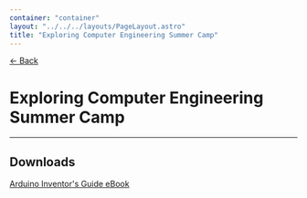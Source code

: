 ```yaml
---
container: "container"
layout: "../../../layouts/PageLayout.astro"
title: "Exploring Computer Engineering Summer Camp"
---
```


[← Back](/)

# Exploring Computer Engineering Summer Camp

---

## Downloads

[Arduino Inventor's Guide eBook](/files/arduino-inventors-guide.pdf)